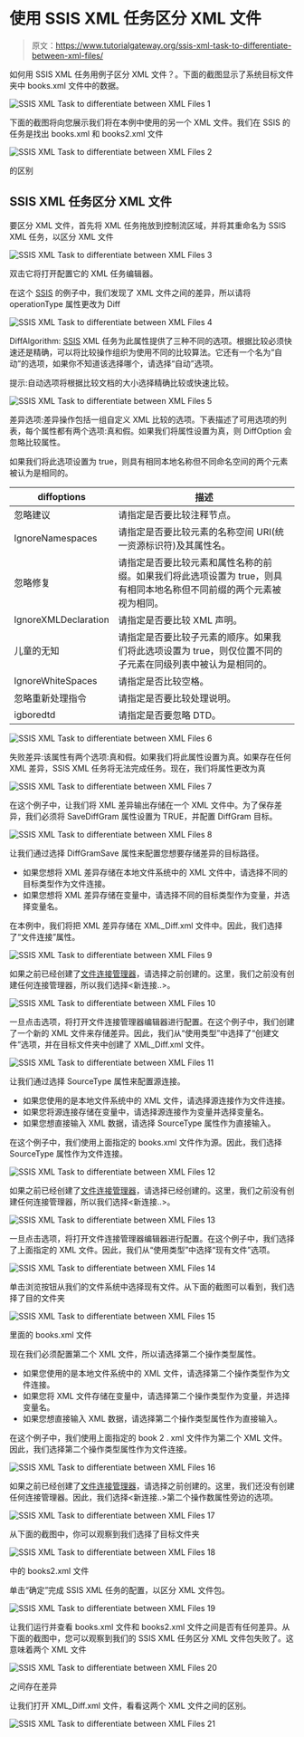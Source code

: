 # 使用 SSIS XML 任务区分 XML 文件

> 原文：<https://www.tutorialgateway.org/ssis-xml-task-to-differentiate-between-xml-files/>

如何用 SSIS XML 任务用例子区分 XML 文件？。下面的截图显示了系统目标文件夹中 books.xml 文件中的数据。

![SSIS XML Task to differentiate between XML Files 1](img/83ff05f04906b33cc0361694afdc3b39.png)

下面的截图将向您展示我们将在本例中使用的另一个 XML 文件。我们在 SSIS 的任务是找出 books.xml 和 books2.xml 文件

![SSIS XML Task to differentiate between XML Files 2](img/d7fc65dbf0212f60f6e3be5c813fb56a.png)

的区别

## SSIS XML 任务区分 XML 文件

要区分 XML 文件，首先将 XML 任务拖放到控制流区域，并将其重命名为 SSIS XML 任务，以区分 XML 文件

![SSIS XML Task to differentiate between XML Files 3](img/63d0452d26a5687257ba73d296f8389c.png)

双击它将打开配置它的 XML 任务编辑器。

在这个 [SSIS](https://www.tutorialgateway.org/ssis/) 的例子中，我们发现了 XML 文件之间的差异，所以请将 operationType 属性更改为 Diff

![SSIS XML Task to differentiate between XML Files 4](img/1a18ed6605e16e17364b192757cdb73a.png)

DiffAlgorithm: [SSIS](https://www.tutorialgateway.org/ssis/) XML 任务为此属性提供了三种不同的选项。根据比较必须快速还是精确，可以将比较操作组织为使用不同的比较算法。它还有一个名为“自动”的选项，如果你不知道该选择哪个，请选择“自动”选项。

提示:自动选项将根据比较文档的大小选择精确比较或快速比较。

![SSIS XML Task to differentiate between XML Files 5](img/fb16c9fbdeac7048efe94ea0e906c0ed.png)

差异选项:差异操作包括一组自定义 XML 比较的选项。下表描述了可用选项的列表，每个属性都有两个选项:真和假。如果我们将属性设置为真，则 DiffOption 会忽略比较属性。

如果我们将此选项设置为 true，则具有相同本地名称但不同命名空间的两个元素被认为是相同的。

| diffoptions | 描述 |
| --- | --- |
| 忽略建议 | 请指定是否要比较注释节点。 |
| IgnoreNamespaces | 请指定是否要比较元素的名称空间 URI(统一资源标识符)及其属性名。 |
| 忽略修复 | 请指定是否要比较元素和属性名称的前缀。如果我们将此选项设置为 true，则具有相同本地名称但不同前缀的两个元素被视为相同。 |
| IgnoreXMLDeclaration | 请指定是否要比较 XML 声明。 |
| 儿童的无知 | 请指定是否要比较子元素的顺序。如果我们将此选项设置为 true，则仅位置不同的子元素在同级列表中被认为是相同的。 |
| IgnoreWhiteSpaces | 请指定是否比较空格。 |
| 忽略重新处理指令 | 请指定是否要比较处理说明。 |
| igboredtd | 请指定是否要忽略 DTD。 |

![SSIS XML Task to differentiate between XML Files 6](img/a629d1bdc4048a11d38c343179f1b567.png)

失败差异:该属性有两个选项:真和假。如果我们将此属性设置为真。如果存在任何 XML 差异，SSIS XML 任务将无法完成任务。现在，我们将属性更改为真

![SSIS XML Task to differentiate between XML Files 7](img/aac10e1b24ee6403e61943909d5da9c6.png)

在这个例子中，让我们将 XML 差异输出存储在一个 XML 文件中。为了保存差异，我们必须将 SaveDiffGram 属性设置为 TRUE，并配置 DiffGram 目标。

![SSIS XML Task to differentiate between XML Files 8](img/e6c3885edbb9a3dd7977f954ef0c3018.png)

让我们通过选择 DiffGramSave 属性来配置您想要存储差异的目标路径。

*   如果您想将 XML 差异存储在本地文件系统中的 XML 文件中，请选择不同的目标类型作为文件连接。
*   如果您想将 XML 差异存储在变量中，请选择不同的目标类型作为变量，并选择变量名。

在本例中，我们将把 XML 差异存储在 XML_Diff.xml 文件中。因此，我们选择了“文件连接”属性。

![SSIS XML Task to differentiate between XML Files 9](img/8544311ca0aebd9090d5493f33d00567.png)

如果之前已经创建了[文件连接管理器](https://www.tutorialgateway.org/file-connection-manager-in-ssis/)，请选择之前创建的。这里，我们之前没有创建任何连接管理器，所以我们选择<新连接..>。

![SSIS XML Task to differentiate between XML Files 10](img/ded0a64139a91dd358c02de741ed479b.png)

一旦点击<new connection..="">选项，将打开文件连接管理器编辑器进行配置。在这个例子中，我们创建了一个新的 XML 文件来存储差异。因此，我们从“使用类型”中选择了“创建文件”选项，并在目标文件夹中创建了 XML_Diff.xml 文件。</new>

![SSIS XML Task to differentiate between XML Files 11](img/f2efa2ab7456efeb1cc32456722780cd.png)

让我们通过选择 SourceType 属性来配置源连接。

*   如果您使用的是本地文件系统中的 XML 文件，请选择源连接作为文件连接。
*   如果您将源连接存储在变量中，请选择源连接作为变量并选择变量名。
*   如果您想直接输入 XML 数据，请选择 SourceType 属性作为直接输入。

在这个例子中，我们使用上面指定的 books.xml 文件作为源。因此，我们选择 SourceType 属性作为文件连接。

![SSIS XML Task to differentiate between XML Files 12](img/dcb7e4c0d609f7c2d066af25d2c6349d.png)

如果之前已经创建了[文件连接管理器](https://www.tutorialgateway.org/file-connection-manager-in-ssis/)，请选择已经创建的。这里，我们之前没有创建任何连接管理器，所以我们选择<新连接..>。

![SSIS XML Task to differentiate between XML Files 13](img/74375351bed0ea14b4aca421dc47a901.png)

一旦点击<new connection..="">选项，将打开文件连接管理器编辑器进行配置。在这个例子中，我们选择了上面指定的 XML 文件。因此，我们从“使用类型”中选择“现有文件”选项。</new>

![SSIS XML Task to differentiate between XML Files 14](img/683425ee7ee485153b704725080ed50d.png)

单击浏览按钮从我们的文件系统中选择现有文件。从下面的截图可以看到，我们选择了目的文件夹

![SSIS XML Task to differentiate between XML Files 15](img/8dff6cd11a9f83c4122e79eb35cd0684.png)

里面的 books.xml 文件

现在我们必须配置第二个 XML 文件，所以请选择第二个操作类型属性。

*   如果您使用的是本地文件系统中的 XML 文件，请选择第二个操作类型作为文件连接。
*   如果您将 XML 文件存储在变量中，请选择第二个操作类型作为变量，并选择变量名。
*   如果您想直接输入 XML 数据，请选择第二个操作类型属性作为直接输入。

在这个例子中，我们使用上面指定的 book 2 . xml 文件作为第二个 XML 文件。因此，我们选择第二个操作类型属性作为文件连接。

![SSIS XML Task to differentiate between XML Files 16](img/1b799fbe1359072e99bfe794b96a17f3.png)

如果之前已经创建了[文件连接管理器](https://www.tutorialgateway.org/file-connection-manager-in-ssis/)，请选择之前创建的。这里，我们还没有创建任何连接管理器。因此，我们选择<新连接..>第二个操作数属性旁边的选项。

![SSIS XML Task to differentiate between XML Files 17](img/8b2faac945d92d1ad03b5394a27e6607.png)

从下面的截图中，你可以观察到我们选择了目标文件夹

![SSIS XML Task to differentiate between XML Files 18](img/75500f8a8efe7c8aa334f6986c83233a.png)

中的 books2.xml 文件

单击“确定”完成 SSIS XML 任务的配置，以区分 XML 文件包。

![SSIS XML Task to differentiate between XML Files 19](img/e2c3a6f0d8fbca3e581ae39202b00a05.png)

让我们运行并查看 books.xml 文件和 books2.xml 文件之间是否有任何差异。从下面的截图中，您可以观察到我们的 SSIS XML 任务区分 XML 文件包失败了。这意味着两个 XML 文件

![SSIS XML Task to differentiate between XML Files 20](img/218e46e81fb24f7db72a4fabc6d3dd2b.png)

之间存在差异

让我们打开 XML_Diff.xml 文件，看看这两个 XML 文件之间的区别。

![SSIS XML Task to differentiate between XML Files 21](img/aafa46483148170f160bf36d2837039f.png)